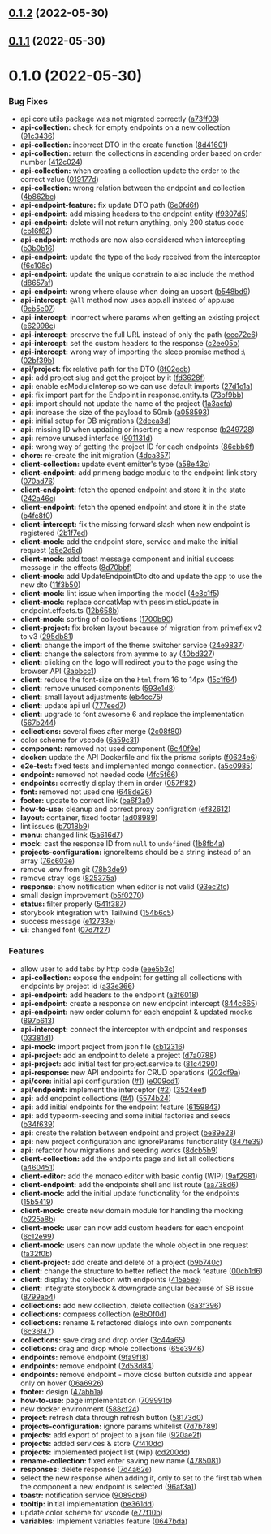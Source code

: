 

## [0.1.2](https://github.com/aymme/aymme/compare/v0.1.1...v0.1.2) (2022-05-30)

## [0.1.1](https://github.com/aymme/aymme/compare/v0.1.0...v0.1.1) (2022-05-30)

# 0.1.0 (2022-05-30)


### Bug Fixes

* api core utils package was not migrated correctly ([a73ff03](https://github.com/aymme/aymme/commit/a73ff039fb56314315e6554ff6d24b428849cb55))
* **api-collection:** check for empty endpoints on a new collection ([91c3436](https://github.com/aymme/aymme/commit/91c34363040f37e63d98faa1f5dd900f705396c8))
* **api-collection:** incorrect DTO in the create function ([8d41601](https://github.com/aymme/aymme/commit/8d41601a5ba8de5404026c85aa9ca84a9cfbde29))
* **api-collection:** return the collections in ascending order based on order number ([412c024](https://github.com/aymme/aymme/commit/412c0248f20a8142771d13dad0f9926d0bce34b9))
* **api-collection:** when creating a collection update the order to the correct value ([019177d](https://github.com/aymme/aymme/commit/019177d4202fa93a9a0c1629d35f0505b864f135))
* **api-collection:** wrong relation between the endpoint and collection ([4b862bc](https://github.com/aymme/aymme/commit/4b862bc60bd9c5f2bff4f5d290bf0911f381172a))
* **api-endpoint-feature:** fix update DTO path ([6e0fd6f](https://github.com/aymme/aymme/commit/6e0fd6fd169484e5864002015a28f727ae749532))
* **api-endpoint:** add missing headers to the endpoint entity ([f9307d5](https://github.com/aymme/aymme/commit/f9307d5f5c380dab60936297ca868df9f9964c86))
* **api-endpoint:** delete will not return anything, only 200 status code ([cb16f82](https://github.com/aymme/aymme/commit/cb16f829dd75939c0fc465ee1cd8e608808d3495))
* **api-endpoint:** methods are now also considered when intercepting ([b3b0b16](https://github.com/aymme/aymme/commit/b3b0b16c4ad5ca488daf64eae61780b827da46fd))
* **api-endpoint:** update the type of the `body` received from the interceptor ([f6c108e](https://github.com/aymme/aymme/commit/f6c108eab060ac3ae5d81618e48ea5f3d0af34f8))
* **api-endpoint:** update the unique constrain to also include the method ([d8657af](https://github.com/aymme/aymme/commit/d8657af9aa97f06a81767120913785b803076def))
* **api-endpoint:** wrong where clause when doing an upsert ([b548bd9](https://github.com/aymme/aymme/commit/b548bd9e0d908c62f0b91f3ad65b1b65deba3e25))
* **api-intercept:** `@All` method now uses app.all instead of app.use ([9cb5e07](https://github.com/aymme/aymme/commit/9cb5e07eab4bb530bec6031c03d6a9ad3b0b0c6f))
* **api-intercept:** incorrect where params when getting an existing project ([e62998c](https://github.com/aymme/aymme/commit/e62998c3f6ccc5885f8c4ff8cd3ed2546208bdbd))
* **api-intercept:** preserve the full URL instead of only the path ([eec72e6](https://github.com/aymme/aymme/commit/eec72e6063e81e6a9bf6d8dc4f28088c0f802df4))
* **api-intercept:** set the custom headers to the response ([c2ee05b](https://github.com/aymme/aymme/commit/c2ee05b9664c6ec5b58dc0ec686b194df383ebec))
* **api-intercept:** wrong way of importing the sleep promise method :\ ([02bf39b](https://github.com/aymme/aymme/commit/02bf39bb2308a217d7a16c1b687ff80969d554cb))
* **api/project:** fix relative path for the DTO ([8f02ecb](https://github.com/aymme/aymme/commit/8f02ecb43a4db1d685dcc6fc86f29c58ab2e9508))
* **api:** add project slug and get the project by it ([fd3628f](https://github.com/aymme/aymme/commit/fd3628f8a92229baf9ca7cdcd7d4828b13de309f))
* **api:** enable esModuleInterop so we can use default imports ([27d1c1a](https://github.com/aymme/aymme/commit/27d1c1aa1ee20527d46295a5661eda49622dfca0))
* **api:** fix import part for the Endpoint in response.entity.ts ([73bf9bb](https://github.com/aymme/aymme/commit/73bf9bb643cab05727647e16b2a215585b6cc5bb))
* **api:** import should not update the name of the project ([1a3acfa](https://github.com/aymme/aymme/commit/1a3acfac89e050dcdb852e1e2c90d56287e6d35e))
* **api:** increase the size of the payload to 50mb ([a058593](https://github.com/aymme/aymme/commit/a0585935c27858d71a3c92ecec560d2374df805d))
* **api:** initial setup for DB migrations ([2deea3d](https://github.com/aymme/aymme/commit/2deea3d4fc6466692db368f458c445a4ae3b753b))
* **api:** missing ID when updating or inserting a new response ([b249728](https://github.com/aymme/aymme/commit/b249728a873ee7bb428a1330792ba56278841ffc))
* **api:** remove unused interface ([901131d](https://github.com/aymme/aymme/commit/901131df70fb3e776d881cce6541639776798882))
* **api:** wrong way of getting the project ID for each endpoints ([86ebb6f](https://github.com/aymme/aymme/commit/86ebb6f6b14199309bcfa89ddad3efa6674a165b))
* **chore:** re-create the init migration ([4dca357](https://github.com/aymme/aymme/commit/4dca357e66c56c85819225208912f895a6d8e8c6))
* **client-collection:** update event emitter's type ([a58e43c](https://github.com/aymme/aymme/commit/a58e43cdb6a9a0b6ece1077a1e31d670ba3e08e6))
* **client-endpoint:** add primeng badge module to the endpoint-link story ([070ad76](https://github.com/aymme/aymme/commit/070ad7646cb5633fdf91708117190f9c4186dfae))
* **client-endpoint:** fetch the opened endpoint and store it in the state ([242a46c](https://github.com/aymme/aymme/commit/242a46c5b5a9c0b7f4435e4b0d9b0a6aa5573169))
* **client-endpoint:** fetch the opened endpoint and store it in the state ([b4fc8f0](https://github.com/aymme/aymme/commit/b4fc8f0b286a41a940f697676ae58fd7ebde5a26))
* **client-intercept:** fix the missing forward slash when new endpoint is registered ([2b1f7ed](https://github.com/aymme/aymme/commit/2b1f7ed05c2d8972f9b17cb412ceb79266cd33cb))
* **client-mock:** add the endpoint store, service and make the initial request ([a5e2d5d](https://github.com/aymme/aymme/commit/a5e2d5d99fec7fa6e151ba043bd4ca2e3eeaefc1))
* **client-mock:** add toast message component and initial success message in the effects ([8d70bbf](https://github.com/aymme/aymme/commit/8d70bbf87307d3adb11785cea818e20fac908fd4))
* **client-mock:** add UpdateEndpointDto dto and update the app to use the new dto ([11f3b50](https://github.com/aymme/aymme/commit/11f3b50be03d9b94a0de0df9ec22dddd709a9f06))
* **client-mock:** lint issue when importing the model ([4e3c1f5](https://github.com/aymme/aymme/commit/4e3c1f53af434f62ee17442c88e8c46210cccb68))
* **client-mock:** replace concatMap with pessimisticUpdate in endpoint.effects.ts ([12b658b](https://github.com/aymme/aymme/commit/12b658be3bcab396da01f2097d3e5575309a6e11))
* **client-mock:** sorting of collections ([1700b90](https://github.com/aymme/aymme/commit/1700b908e3815a77734ce9050b07e1bd0edcdf34))
* **client-project:** fix broken layout because of migration from primeflex v2 to v3 ([295db81](https://github.com/aymme/aymme/commit/295db8145fe31ecb72ba501638c80dadc65b1b84))
* **client:** change the import of the theme switcher service ([24e9837](https://github.com/aymme/aymme/commit/24e98371306976aeee80e55eec2ec6b78a8684c6))
* **client:** change the selectors from aymme to ay ([40bd327](https://github.com/aymme/aymme/commit/40bd3277940b7c23159a84a5d2bdef0c8f21819b))
* **client:** clicking on the logo will redirect you to the page using the browser API ([3abbcc1](https://github.com/aymme/aymme/commit/3abbcc1479da552bf2572d66d074a5b8cd961f1f))
* **client:** reduce the font-size on the `html` from 16 to 14px ([15c1f64](https://github.com/aymme/aymme/commit/15c1f64ae3b0e29ef87dc727e29662acc723f5e2))
* **client:** remove unused components ([593e1d8](https://github.com/aymme/aymme/commit/593e1d88a9047c89a5f1c536855945d3e008fbbd))
* **client:** small layout adjustments ([eb4cc75](https://github.com/aymme/aymme/commit/eb4cc75e8e9c0504f58b7c1a7b727b50edf994ae))
* **client:** update api url ([777eed7](https://github.com/aymme/aymme/commit/777eed708dd03611dd8dfb481bc9feebf24ee561))
* **client:** upgrade to font awesome 6 and replace the implementation ([567b244](https://github.com/aymme/aymme/commit/567b244234a7a51f147823fbd939044079fd738b))
* **collections:** several fixes after merge ([2c08f80](https://github.com/aymme/aymme/commit/2c08f80c4fbb6e12ecec8efc49ac5045ed126c78))
* color scheme for vscode ([6a59c31](https://github.com/aymme/aymme/commit/6a59c31b1e16353c3fad6b3d5fb496ce7dadbdf9))
* **component:** removed not used component ([6c40f9e](https://github.com/aymme/aymme/commit/6c40f9e02094ef5f3d096ffaae8b83e9b348ae2a))
* **docker:** update the API Dockerfile and fix the prisma scripts ([f0624e6](https://github.com/aymme/aymme/commit/f0624e67507f7d1db74fa69f92f9b18dcc52a8ef))
* **e2e-test:** fixed tests and implemented mongo connection. ([a5c0985](https://github.com/aymme/aymme/commit/a5c0985df6aad0cbe51f7290ab8ae025b638fdfc))
* **endpoint:** removed not needed code ([4fc5f66](https://github.com/aymme/aymme/commit/4fc5f6664e8dfc4b027845c091941812a3917ff4))
* **endpoints:** correctly display them in order ([057ff82](https://github.com/aymme/aymme/commit/057ff8213871c12d801e2dc546546aeed50b9545))
* **font:** removed not used one ([648de26](https://github.com/aymme/aymme/commit/648de262fa9f77f008cb7de7f6aa7ec6c04a5a85))
* **footer:** update to correct link ([ba6f3a0](https://github.com/aymme/aymme/commit/ba6f3a0b0bb54d5e68d1ccea0e6b08d15b95c88b))
* **how-to-use:** cleanup and correct proxy configration ([ef82612](https://github.com/aymme/aymme/commit/ef826121f5a662288c016fa132d45750e6829102))
* **layout:** container, fixed footer ([ad08989](https://github.com/aymme/aymme/commit/ad089894519fb26ec3758434040f6437ed7c9f72))
* lint issues ([b7018b9](https://github.com/aymme/aymme/commit/b7018b9d3c610ba180a317d406c8e73ee8db4167))
* **menu:** changed link ([5a616d7](https://github.com/aymme/aymme/commit/5a616d766ed0bff141b4128e6ced1b7ba9e82a05))
* **mock:** cast the response ID from `null` to `undefined` ([1b8fb4a](https://github.com/aymme/aymme/commit/1b8fb4a06498ee07e4e2247b37955ed208a09c13))
* **projects-configuration:** ignoreItems should be a string instead of an array ([76c603e](https://github.com/aymme/aymme/commit/76c603ebfb33b5ff568c3f284a58831daa408220))
* remove .env from git ([78b3de9](https://github.com/aymme/aymme/commit/78b3de94c19a1ee13f8bb4a38f58629f72de871c))
* remove stray logs ([825375a](https://github.com/aymme/aymme/commit/825375acc551355156baf6d42061f7a4965ef0e9))
* **response:** show notification when editor is not valid ([93ec2fc](https://github.com/aymme/aymme/commit/93ec2fc96106d2decaa5c1611705b22301fe8a8d))
* small design improvement ([b5f0270](https://github.com/aymme/aymme/commit/b5f0270eb61480a6e8259df55b5ae29a7a5e0641))
* **status:** filter properly ([541f387](https://github.com/aymme/aymme/commit/541f3879dfc3cfc3b66ca752ee0d690abdb9bf6b))
* storybook integration with Tailwind ([154b6c5](https://github.com/aymme/aymme/commit/154b6c5d138b0a6bea5962105ac0a427b2e8ef6b))
* success message ([e12733e](https://github.com/aymme/aymme/commit/e12733e15110cdb0d44432933db2140b0b171434))
* **ui:** changed font ([07d7f27](https://github.com/aymme/aymme/commit/07d7f27c4ce83bbbfebf5ba52efd4441a1e04168))


### Features

* allow user to add tabs by http code ([eee5b3c](https://github.com/aymme/aymme/commit/eee5b3cb327a1ce4c960693560bb56dd477867ef))
* **api-collection:** expose the endpoint for getting all collections with endpoints by project id ([a33e366](https://github.com/aymme/aymme/commit/a33e366b8d0929237c8aec09a8e2ba1fb5da3709))
* **api-endpoint:** add headers to the endpoint ([a3f6018](https://github.com/aymme/aymme/commit/a3f60188f1425d8196cde4d01375d3cfc1f52aaf))
* **api-endpoint:** create a response on new endpoint intercept ([844c665](https://github.com/aymme/aymme/commit/844c6658ae8fa5a087ae0168e4960739ffe58d8f))
* **api-endpoint:** new order column for each endpoint & updated mocks ([897b613](https://github.com/aymme/aymme/commit/897b613e6822dc60821404804387921b22b8882f))
* **api-intercept:** connect the interceptor with endpoint and responses ([03381d1](https://github.com/aymme/aymme/commit/03381d197791b52d1baa745e4a2bc82a59b4c359))
* **api-mock:** import project from json file ([cb12316](https://github.com/aymme/aymme/commit/cb123169de67cc1a44a8749d6e15004ab6f08c9a))
* **api-project:** add an endpoint to delete a project ([d7a0788](https://github.com/aymme/aymme/commit/d7a07881e4651fed8d6c24a730bfca04afddbe50))
* **api-project:** add initial test for project.service.ts ([81c4290](https://github.com/aymme/aymme/commit/81c4290083725c107709999efa37ea6b319e709f))
* **api-response:** new API endpoints for CRUD operations ([202df9a](https://github.com/aymme/aymme/commit/202df9a69ffa8f2454c0c218a818b4c5392e8a52))
* **api/core:** initial api configuration ([#1](https://github.com/aymme/aymme/issues/1)) ([e009cd1](https://github.com/aymme/aymme/commit/e009cd109a19167a81b32eb514b7f1f49dd4f24b))
* **api/endpoint:** implement the interceptor ([#2](https://github.com/aymme/aymme/issues/2)) ([3524eef](https://github.com/aymme/aymme/commit/3524eefb998f79afaaf745a634e537d10395ff44))
* **api:** add endpoint collections ([#4](https://github.com/aymme/aymme/issues/4)) ([5574b24](https://github.com/aymme/aymme/commit/5574b2447e85efbc6db190391729b0f811e736d5))
* **api:** add initial endpoints for the endpoint feature ([6159843](https://github.com/aymme/aymme/commit/6159843c850abca54a6d26b2da284e70005c1ce7))
* **api:** add typeorm-seeding and some initial factories and seeds ([b34f639](https://github.com/aymme/aymme/commit/b34f63916aef0164bf3ac6ceeca96479394cbece))
* **api:** create the relation between endpoint and project ([be89e23](https://github.com/aymme/aymme/commit/be89e2393fb893b874800c936ac8d8d393a16b34))
* **api:** new project configuration and ignoreParams functionality ([847fe39](https://github.com/aymme/aymme/commit/847fe39e8cc353463edcbd0bef04625d68e71eac))
* **api:** refactor how migrations and seeding works ([8dcb5b9](https://github.com/aymme/aymme/commit/8dcb5b93fe03ba3f774fcc666ac85fd1f7d2e206))
* **client-collection:** add the endpoints page and list all collections ([a460451](https://github.com/aymme/aymme/commit/a460451c949f8aca869a04acf7bc97af7fc861ee))
* **client-editor:** add the monaco editor with basic config (WIP) ([9af2981](https://github.com/aymme/aymme/commit/9af2981742ce97b6004c1e2476ca5189310ada82))
* **client-endpoint:** add the endpoints shell and list route ([aa738d6](https://github.com/aymme/aymme/commit/aa738d6745ed896a696b52bf2fa6399a14ea9afb))
* **client-mock:** add the initial update functionality for the endpoints ([15b5419](https://github.com/aymme/aymme/commit/15b5419c7a24f473532c13eeadc644937470ba16))
* **client-mock:** create new domain module for handling the mocking ([b225a8b](https://github.com/aymme/aymme/commit/b225a8bda829860b92289bb1c676e39d8080a99c))
* **client-mock:** user can now add custom headers for each endpoint ([6c12e99](https://github.com/aymme/aymme/commit/6c12e994a14183b452d43ec102c8dec4bea7bb3c))
* **client-mock:** users can now update the whole object in one request ([fa32f0b](https://github.com/aymme/aymme/commit/fa32f0b4f3fd784aca4dff7cbb3ffa920a0598e1))
* **client-project:** add create and delete of a project ([b9b740c](https://github.com/aymme/aymme/commit/b9b740c1c853f8a17dacab952032d5732d26c349))
* **client:** change the structure to better reflect the mock feature ([00cb1d6](https://github.com/aymme/aymme/commit/00cb1d61dcc9737936b4dfa2c51b53c29804645c))
* **client:** display the collection with endpoints ([415a5ee](https://github.com/aymme/aymme/commit/415a5eedd1a9dc662f1648c148f12642ce70915c))
* **client:** integrate storybook & downgrade angular because of SB issue ([8799ab4](https://github.com/aymme/aymme/commit/8799ab4c4bc4d2b0a7237a91cd3e2c62978c9e96))
* **collections:** add new collection, delete collection ([6a3f396](https://github.com/aymme/aymme/commit/6a3f396c574239958a14fed225895244c61fc4cd))
* **collections:** compress collection ([e8b0f0d](https://github.com/aymme/aymme/commit/e8b0f0d56f695298d4f5c7a463b59e466e21bae7))
* **collections:** rename & refactored dialogs into own components ([6c36f47](https://github.com/aymme/aymme/commit/6c36f471feecd35acefe153e9143ea1902f9db09))
* **collections:** save drag and drop order ([3c44a65](https://github.com/aymme/aymme/commit/3c44a65f2cd2c324861301d456d3930159fbf7b7))
* **colletions:** drag and drop whole collections ([65e3946](https://github.com/aymme/aymme/commit/65e39463ea8b752fcd268e93293ee4402c71ff16))
* **endpoints:** remove endpoint ([9fa9f18](https://github.com/aymme/aymme/commit/9fa9f18bdc04e8ea489b8e085f0d5261f0024919))
* **endpoints:** remove endpoint ([2d53d84](https://github.com/aymme/aymme/commit/2d53d84c91753f96dcf18f700d3eff84fefaaf30))
* **endpoints:** remove endpoint - move close button outside and appear only on hover ([06a6926](https://github.com/aymme/aymme/commit/06a69260fbfc387418e3d24e99955259434decc9))
* **footer:** design ([47abb1a](https://github.com/aymme/aymme/commit/47abb1a708c3713783476840a7c877f061b0c5c6))
* **how-to-use:** page implementation ([709991b](https://github.com/aymme/aymme/commit/709991b1a235772d8392675b2f0e649d857192c7))
* new docker environment ([588cf24](https://github.com/aymme/aymme/commit/588cf240276938849204e08ed9ce85dec701c686))
* **project:** refresh data through refresh button ([58173d0](https://github.com/aymme/aymme/commit/58173d063df1df2f4900d5109f37da395c797dfe))
* **projects-configuration:** ignore params whitelist ([7d7b789](https://github.com/aymme/aymme/commit/7d7b789f417465f9253fab3eb332b56a9919d581))
* **projects:** add export of project to a json file ([920ae2f](https://github.com/aymme/aymme/commit/920ae2f17447aaf6239d1ef5a6bdf6d4772848e2))
* **projects:** added services & store ([7f410dc](https://github.com/aymme/aymme/commit/7f410dce1b56d7de80b0c2ad49e34a11ffaaa34a))
* **projects:** implemented project list (wip) ([cd200dd](https://github.com/aymme/aymme/commit/cd200ddff2b009850d320745e958b7ae6e13e02d))
* **rename-collection:** fixed enter saving new name ([4785081](https://github.com/aymme/aymme/commit/4785081be4bd80a1d8c7557e1dcee80dd6536ce3))
* **responses:** delete response ([7d4a62e](https://github.com/aymme/aymme/commit/7d4a62e575f1fb7c05ad1afcf0dd74d463adbc98))
* select the new response when adding it, only to set to the first tab when the component a new endpoint is selected ([96af3a1](https://github.com/aymme/aymme/commit/96af3a1ffef501a9457f80662ca4e23ae415fde4))
* **toastr:** notification service ([9089cb8](https://github.com/aymme/aymme/commit/9089cb8d526e78caf356d715d35123cf31c88074))
* **tooltip:** initial implementation ([be361dd](https://github.com/aymme/aymme/commit/be361dd0b5439b20d7ac12c596e1d5c8699d088c))
* update color scheme for vscode ([e77f10b](https://github.com/aymme/aymme/commit/e77f10be26233b256116a879a1db661fb185d09c))
* **variables:** Implement variables feature ([0647bda](https://github.com/aymme/aymme/commit/0647bda3acba19ffc049550bd2121fbb4b06efbb))